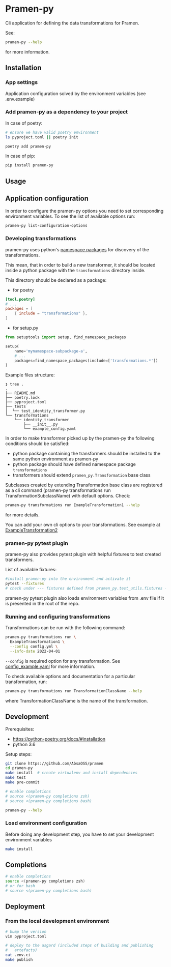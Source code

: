 # Pramen-py

Cli application for defining the data transformations for Pramen.

See:
```bash
pramen-py --help
```
for more information.


## Installation

### App settings

Application configuration solved by the environment variables
(see .env.example)

### Add pramen-py as a dependency to your project

In case of poetry:

```bash
# ensure we have valid poetry environment
ls pyproject.toml || poetry init

poetry add pramen-py
```
In case of pip:

```bash
pip install pramen-py
```


## Usage

## Application configuration

In order to configure the pramen-py options you need to set
corresponding environment variables. To see the list of available options run:

```bash
pramen-py list-configuration-options
```

### Developing transformations

pramen-py uses python's
[namespace packages](https://packaging.python.org/en/latest/guides/packaging-namespace-packages/#native-namespace-packages)
for discovery of the transformations.

This mean, that in order to build a new transformer, it should be located
inside a python package with the `transformations` directory inside.

This directory should be declared as a package:
- for poetry
```toml
[tool.poetry]
# ...
packages = [
    { include = "transformations" },
]

```
- for setup.py
```python
from setuptools import setup, find_namespace_packages

setup(
    name='mynamespace-subpackage-a',
    # ...
    packages=find_namespace_packages(include=['transformations.*'])
)
```

Example files structure:
```
❯ tree .
.
├── README.md
├── poetry.lock
├── pyproject.toml
├── tests
│  └── test_identity_transformer.py
└── transformations
    └── identity_transformer
        ├── __init__.py
        └── example_config.yaml
```

In order to make transformer picked up by the pramen-py the following
conditions should be satisfied:
- python package containing the transformers should be installed to the
same python environment as pramen-py
- python package should have defined namespace package `transformations`
- transformers should extend `pramen_py.Transformation` base class

Subclasses created by extending Transformation base class are registered as
a cli command (pramen-py transformations run TransformationSubclassName)
with default options. Check:

```bash
pramen-py transformations run ExampleTransformation1 --help
```

for more details.

You can add your own cli options to your transformations. See example at
[ExampleTransformation2](transformations/example_trasformation_two/some_transformation.py)

### pramen-py pytest plugin

pramen-py also provides pytest plugin with helpful
fixtures to test created transformers.

List of available fixtures:
```bash
#install pramen-py into the environment and activate it
pytest --fixtures
# check under --- fixtures defined from pramen_py.test_utils.fixtures ---
```

pramen-py pytest plugin also loads environment variables from .env
file if it is presented in the root of the repo.

### Running and configuring transformations

Transformations can be run with the following command:
```bash
pramen-py transformations run \
  ExampleTransformation1 \
  --config config.yml \
  --info-date 2022-04-01
```

`--config` is required option for any transformation. See
[config_example.yaml](tests/resources/real_config.yaml) for more information.

To check available options and documentation for a particular transformation,
run:
```bash
pramen-py transformations run TransformationClassName --help
```
where TransformationClassName is the name of the transformation.

## Development

Prerequisites:
- <https://python-poetry.org/docs/#installation>
- python 3.6

Setup steps:

```bash
git clone https://github.com/AbsaOSS/pramen
cd pramen-py
make install  # create virtualenv and install dependencies
make test
make pre-commit

# enable completions
# source <(pramen-py completions zsh)
# source <(pramen-py completions bash)

pramen-py --help
```


### Load environment configuration

Before doing any development step, you have to set your development
environment variables

```bash
make install
```

## Completions

```bash
# enable completions
source <(pramen-py completions zsh)
# or for bash
# source <(pramen-py completions bash)
```


## Deployment

### From the local development environment

```bash
# bump the version
vim pyproject.toml

# deploy to the asgard (included steps of building and publishing
#   artefacts)
cat .env.ci
make publish
```
